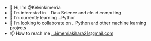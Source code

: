 - 👋 Hi, I’m @Kelvinkimemia
- 👀 I’m interested in ...Data Science and cloud computing
- 🌱 I’m currently learning ...Python
- 💞️ I’m looking to collaborate on ...Python and other machine learning projects
- 📫 How to reach me ...kimemiakihara21@gmail.com

<!---
Kelvinkimemia/Kelvinkimemia is a ✨ special ✨ repository because its `README.md` (this file) appears on your GitHub profile.
You can click the Preview link to take a look at your changes.
--->
